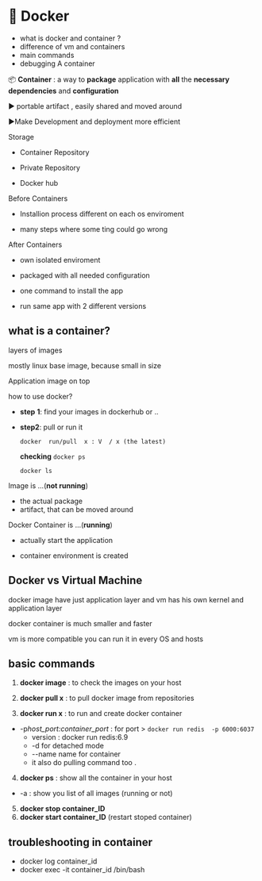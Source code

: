 #  :whale: Docker

- what is docker and  container ? 
- difference  of  vm and containers
- main commands
- debugging  A container



:package: **Container** : a way  to **package** application with **all** the **necessary** **dependencies** and **configuration** 

:arrow_forward: portable artifact , easily shared and moved around

:arrow_forward:Make Development and deployment more efficient

   Storage

- Container Repository

- Private Repository 

- Docker hub

Before Containers

- Installion process different on each os  enviroment

- many steps where some ting could go wrong 

After Containers

- own isolated enviroment 

- packaged with all needed configuration 

- one command to install the app 

- run same app with 2 different versions

  

## what is a container?

layers of images

mostly linux base image, because small in size

Application image on top 



 how to use docker?

- **step** **1**: find your images  in dockerhub or ..

- **step2**: pull or  run it  

  `docker  run/pull  x : V  / x (the latest)` 

  **checking**  `docker ps` 

  `docker ls`    

Image is ...(**not running**)

- the actual package
- artifact, that can be moved around

Docker Container is ...(**running**)

- actually start the application

- container environment is created

## Docker vs Virtual Machine

 docker image  have just application layer  and vm has his own  kernel and application layer

docker container is much smaller and faster

vm is more compatible  you can run it in every  OS and hosts



## basic commands

1. **docker image** : to check the images on  your host

2. **docker pull  x** : to pull docker image from repositories

3. **docker run  x** : to run and create docker container
-  -p*host_port:container_port*    :  for port  >   `docker run redis  -p 6000:6037`  
	-  version :  docker run redis:6.9
	- -d  for detached mode 
	- --name   name for container
	- it also  do  pulling command too . 

4. **docker ps** : show all the container in  your host
 - -a : show you list of all  images (running  or not)
5. **docker stop  container_ID**
6. **docker start  container_ID** (restart stoped container)

## troubleshooting  in container

- docker  log  container_id
- docker exec -it  container_id  /bin/bash 


